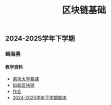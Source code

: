 ﻿---
title: 区块链基础
description: "课程代码: SE3324"
---

## 2024-2025学年下学期

### 鲍海勇

#### 教学资料

- [南京大学慕课](https://drive.vanillaaaa.org/SharedCourses/软件工程学院/区块链基础/2024-2025学年下学期/课件/南京大学慕课)
- [蚂蚁区块链](https://drive.vanillaaaa.org/SharedCourses/软件工程学院/区块链基础/2024-2025学年下学期/课件/蚂蚁区块链)
- [作业](https://drive.vanillaaaa.org/SharedCourses/软件工程学院/区块链基础/2024-2025学年下学期/作业)
- [2024-2025学年下学期期末](./2024-2025学年下学期期末)

